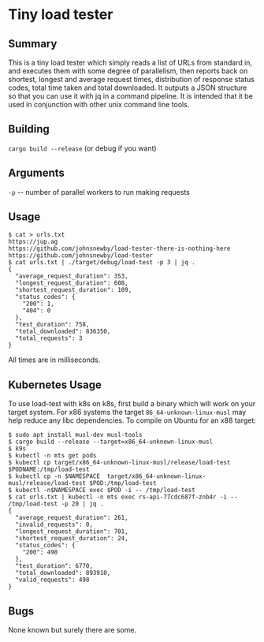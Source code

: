 # Tiny load tester

## Summary

This is a tiny load tester which simply reads a list of URLs from standard in, and executes them with some degree of parallelism, then reports back on shortest, longest and average request times, distribution of response status codes, total time taken and total downloaded. It outputs a JSON structure so that you can use it with jq in a command pipeline. It is intended that it be used in conjunction with other unix command line tools. 

## Building

`cargo build --release` (or debug if you want)

## Arguments

`-p` -- number of parallel workers to run making requests


## Usage

```
$ cat > urls.txt
https://jup.ag
https://github.com/johnsnewby/load-tester-there-is-nothing-here
https://github.com/johnsnewby/load-tester
$ cat urls.txt | ./target/debug/load-test -p 3 | jq .
{
  "average_request_duration": 353,
  "longest_request_duration": 608,
  "shortest_request_duration": 109,
  "status_codes": {
    "200": 1,
    "404": 0
  },
  "test_duration": 758,
  "total_downloaded": 836350,
  "total_requests": 3
}
```

All times are in milliseconds.

## Kubernetes Usage

To use load-test with k8s on k8s, first build a binary which will work on your target system. For x86 systems the target `86_64-unknown-linux-musl` may help reduce any libc dependencies. To compile on Ubuntu for an x88 target:

```
$ sudo apt install musl-dev musl-tools
$ cargo build --release --target=x86_64-unknown-linux-musl
$ k9s
$ kubectl -n mts get pods
$ kubectl cp target/x86_64-unknown-linux-musl/release/load-test $PODNAME:/tmp/load-test
$ kubectl cp -n $NAMESPACE  target/x86_64-unknown-linux-musl/release/load-test $POD:/tmp/load-test
$ kubectl -n$NAMESPACE exec $POD -i -- /tmp/load-test
$ cat urls.txt | kubectl -n mts exec rs-api-77cdc687f-znb4r -i -- /tmp/load-test -p 20 | jq .
{
  "average_request_duration": 261,
  "invalid_requests": 0,
  "longest_request_duration": 701,
  "shortest_request_duration": 24,
  "status_codes": {
    "200": 498
  },
  "test_duration": 6770,
  "total_downloaded": 893910,
  "valid_requests": 498
}
```

## Bugs

None known but surely there are some.

